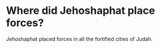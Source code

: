 # Where did Jehoshaphat place forces?

Jehoshaphat placed forces in all the fortified cities of Judah.
